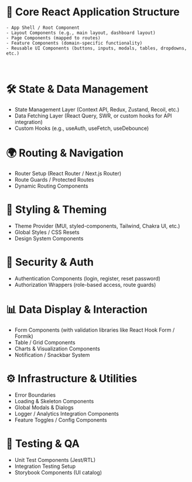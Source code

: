 # 🔑 Core React Application Structure

    - App Shell / Root Component
    - Layout Components (e.g., main layout, dashboard layout)
    - Page Components (mapped to routes)
    - Feature Components (domain-specific functionality)
    - Reusable UI Components (buttons, inputs, modals, tables, dropdowns, etc.)
<br/>

# 🛠️ State & Data Management

- State Management Layer (Context API, Redux, Zustand, Recoil, etc.)
- Data Fetching Layer (React Query, SWR, or custom hooks for API integration)
- Custom Hooks (e.g., useAuth, useFetch, useDebounce)

# 🌍 Routing & Navigation

- Router Setup (React Router / Next.js Router)
- Route Guards / Protected Routes
- Dynamic Routing Components

# 🎨 Styling & Theming

- Theme Provider (MUI, styled-components, Tailwind, Chakra UI, etc.)
- Global Styles / CSS Resets
- Design System Components

# 🔐 Security & Auth

- Authentication Components (login, register, reset password)
- Authorization Wrappers (role-based access, route guards)

# 📊 Data Display & Interaction

- Form Components (with validation libraries like React Hook Form / Formik)
- Table / Grid Components
- Charts & Visualization Components
- Notification / Snackbar System

# ⚙️ Infrastructure & Utilities

- Error Boundaries
- Loading & Skeleton Components
- Global Modals & Dialogs
- Logger / Analytics Integration Components
- Feature Toggles / Config Components

# 🧪 Testing & QA

- Unit Test Components (Jest/RTL)
- Integration Testing Setup
- Storybook Components (UI catalog)